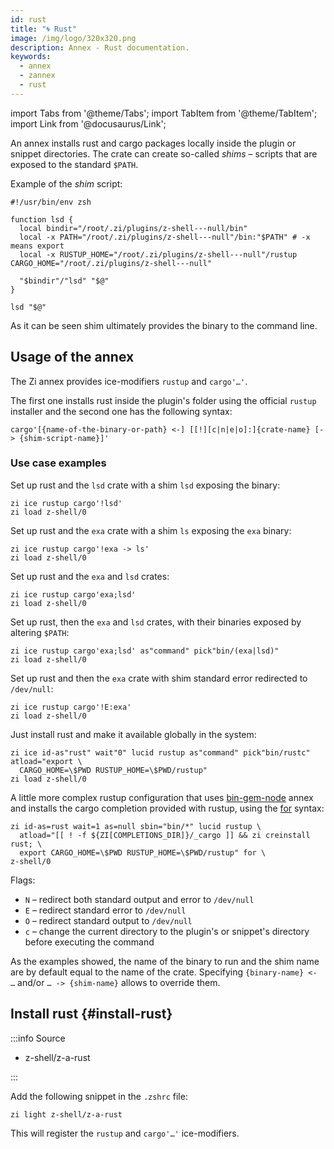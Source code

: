 ```yaml
---
id: rust
title: "🌀 Rust"
image: /img/logo/320x320.png
description: Annex - Rust documentation.
keywords:
  - annex
  - zannex
  - rust
---
```


<!-- @format -->

import Tabs from '@theme/Tabs';
import TabItem from '@theme/TabItem';
import Link from '@docusaurus/Link';

An annex installs rust and cargo packages locally inside the plugin or snippet directories. The crate can create so-called _shims_ – scripts that are exposed to the standard `$PATH`.

Example of the _shim_ script:

```shell showLineNumbers
#!/usr/bin/env zsh

function lsd {
  local bindir="/root/.zi/plugins/z-shell---null/bin"
  local -x PATH="/root/.zi/plugins/z-shell---null"/bin:"$PATH" # -x means export
  local -x RUSTUP_HOME="/root/.zi/plugins/z-shell---null"/rustup CARGO_HOME="/root/.zi/plugins/z-shell---null"

  "$bindir"/"lsd" "$@"
}

lsd "$@"
```

As it can be seen shim ultimately provides the binary to the command line.

## Usage of the annex

The Zi annex provides ice-modifiers `rustup` and `cargo'…'`.

The first one installs rust inside the plugin's folder using the official `rustup` installer and the second one has the following syntax:

`cargo'[{name-of-the-binary-or-path} <-] [[!][c|n|e|o]:]{crate-name} [-> {shim-script-name}]'`

### Use case examples

Set up rust and the `lsd` crate with a shim `lsd` exposing the binary:

```shell showLineNumbers
zi ice rustup cargo'!lsd'
zi load z-shell/0
```

Set up rust and the `exa` crate with a shim `ls` exposing the `exa` binary:

```shell showLineNumbers
zi ice rustup cargo'!exa -> ls'
zi load z-shell/0
```

Set up rust and the `exa` and `lsd` crates:

```shell showLineNumbers
zi ice rustup cargo'exa;lsd'
zi load z-shell/0
```

Set up rust, then the `exa` and `lsd` crates, with their binaries exposed by altering `$PATH`:

```shell showLineNumbers
zi ice rustup cargo'exa;lsd' as"command" pick"bin/(exa|lsd)"
zi load z-shell/0
```

Set up rust and then the `exa` crate with shim standard error redirected to `/dev/null`:

```shell showLineNumbers
zi ice rustup cargo'!E:exa'
zi load z-shell/0
```

Just install rust and make it available globally in the system:

```shell showLineNumbers
zi ice id-as"rust" wait"0" lucid rustup as"command" pick"bin/rustc" atload="export \
  CARGO_HOME=\$PWD RUSTUP_HOME=\$PWD/rustup"
zi load z-shell/0
```

A little more complex rustup configuration that uses [bin-gem-node][bin-gem-node] annex and installs the cargo completion provided with rustup, using the [for][for] syntax:

```shell showLineNumbers
zi id-as=rust wait=1 as=null sbin="bin/*" lucid rustup \
  atload="[[ ! -f ${ZI[COMPLETIONS_DIR]}/_cargo ]] && zi creinstall rust; \
  export CARGO_HOME=\$PWD RUSTUP_HOME=\$PWD/rustup" for \
z-shell/0
```

Flags:

- `N` – redirect both standard output and error to `/dev/null`
- `E` – redirect standard error to `/dev/null`
- `O` – redirect standard output to `/dev/null`
- `c` – change the current directory to the plugin's or snippet's directory before executing the command

As the examples showed, the name of the binary to run and the shim name are by default equal to the name of the crate. Specifying `{binary-name} <- …` and/or `… -> {shim-name}` allows to override them.

## Install rust {#install-rust}

:::info Source

- <Link className="github-link" href="https://github.com/z-shell/z-a-rust">z-shell/z-a-rust</Link>

:::

<Tabs>
  <TabItem value="default" label="Default" default>

Add the following snippet in the `.zshrc` file:

```shell
zi light z-shell/z-a-rust
```

</TabItem>
</Tabs>

This will register the `rustup` and `cargo'…'` ice-modifiers.

<!-- end-of-file -->
<!-- links -->

[bin-gem-node]: /ecosystem/annexes/bin-gem-node
[for]: /docs/guides/syntax/for
